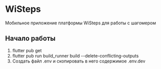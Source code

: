# WiSteps

Мобильное приложение платформы WiSteps для работы с шагомером

## Начало работы

1. flutter pub get
2. flutter pub run build_runner build --delete-conflicting-outputs
3. Создать файл .env и скопировать в него содержимое .env.dev
